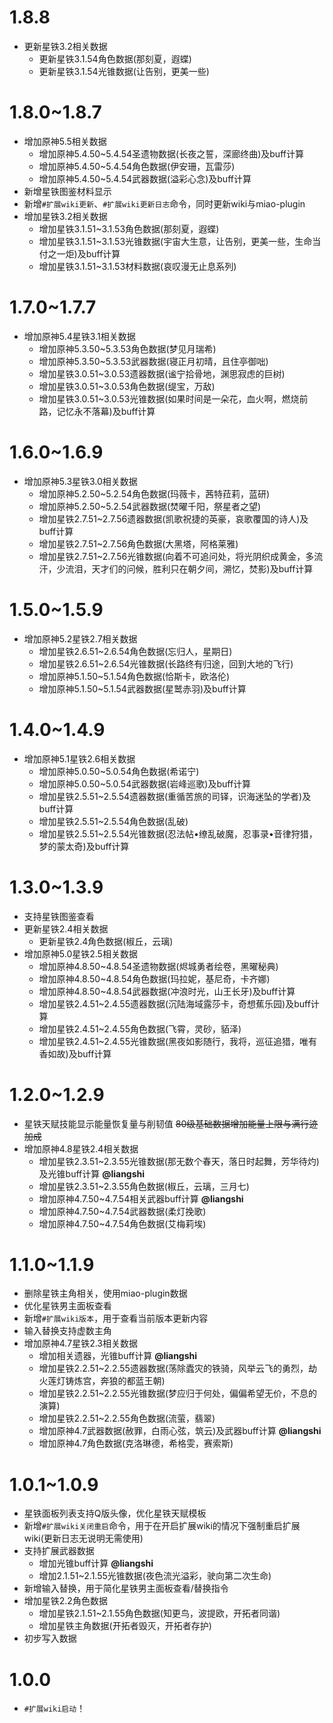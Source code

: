 # 1.8.8

* 更新星铁3.2相关数据
  * 更新星铁3.1.54角色数据(那刻夏，遐蝶)
  * 更新星铁3.1.54光锥数据(让告别，更美一些)

# 1.8.0~1.8.7

* 增加原神5.5相关数据
  * 增加原神5.4.50~5.4.54圣遗物数据(长夜之誓，深廊终曲)及buff计算
  * 增加原神5.4.50~5.4.54角色数据(伊安珊，瓦雷莎)
  * 增加原神5.4.50~5.4.54武器数据(溢彩心念)及buff计算
* 新增星铁图鉴材料显示
* 新增`#扩展wiki更新`、`#扩展wiki更新日志`命令，同时更新wiki与miao-plugin
* 增加星铁3.2相关数据
  * 增加星铁3.1.51~3.1.53角色数据(那刻夏，遐蝶)
  * 增加星铁3.1.51~3.1.53光锥数据(宇宙大生意，让告别，更美一些，生命当付之一炬)及buff计算
  * 增加星铁3.1.51~3.1.53材料数据(哀叹漫无止息系列)

# 1.7.0~1.7.7

* 增加原神5.4星铁3.1相关数据
  * 增加原神5.3.50~5.3.53角色数据(梦见月瑞希)
  * 增加原神5.3.50~5.3.53武器数据(寝正月初晴，且住亭御咄)
  * 增加星铁3.0.51~3.0.53遗器数据(谧宁拾骨地，渊思寂虑的巨树)
  * 增加星铁3.0.51~3.0.53角色数据(缇宝，万敌)
  * 增加星铁3.0.51~3.0.53光锥数据(如果时间是一朵花，血火啊，燃烧前路，记忆永不落幕)及buff计算

# 1.6.0~1.6.9

* 增加原神5.3星铁3.0相关数据
  * 增加原神5.2.50~5.2.54角色数据(玛薇卡，茜特菈莉，蓝研)
  * 增加原神5.2.50~5.2.54武器数据(焚曜千阳，祭星者之望)
  * 增加星铁2.7.51~2.7.56遗器数据(凯歌祝捷的英豪，哀歌覆国的诗人)及buff计算
  * 增加星铁2.7.51~2.7.56角色数据(大黑塔，阿格莱雅)
  * 增加星铁2.7.51~2.7.56光锥数据(向着不可追问处，将光阴织成黄金，多流汗，少流泪，天才们的问候，胜利只在朝夕间，溯忆，焚影)及buff计算

# 1.5.0~1.5.9

* 增加原神5.2星铁2.7相关数据
  * 增加星铁2.6.51~2.6.54角色数据(忘归人，星期日)
  * 增加星铁2.6.51~2.6.54光锥数据(长路终有归途，回到大地的飞行)
  * 增加原神5.1.50~5.1.54角色数据(恰斯卡，欧洛伦)
  * 增加原神5.1.50~5.1.54武器数据(星鹫赤羽)及buff计算

# 1.4.0~1.4.9

* 增加原神5.1星铁2.6相关数据
  * 增加原神5.0.50~5.0.54角色数据(希诺宁)
  * 增加原神5.0.50~5.0.54武器数据(岩峰巡歌)及buff计算
  * 增加星铁2.5.51~2.5.54遗器数据(重循苦旅的司铎，识海迷坠的学者)及buff计算
  * 增加星铁2.5.51~2.5.54角色数据(乱破)
  * 增加星铁2.5.51~2.5.54光锥数据(忍法帖•缭乱破魔，忍事录•音律狩猎，梦的蒙太奇)及buff计算

# 1.3.0~1.3.9

* 支持星铁图鉴查看
* 更新星铁2.4相关数据
  * 更新星铁2.4角色数据(椒丘，云璃)
* 增加原神5.0星铁2.5相关数据
  * 增加原神4.8.50~4.8.54圣遗物数据(烬城勇者绘卷，黑曜秘典)
  * 增加原神4.8.50~4.8.54角色数据(玛拉妮，基尼奇，卡齐娜)
  * 增加原神4.8.50~4.8.54武器数据(冲浪时光，山王长牙)及buff计算
  * 增加星铁2.4.51~2.4.55遗器数据(沉陆海域露莎卡，奇想蕉乐园)及buff计算
  * 增加星铁2.4.51~2.4.55角色数据(飞霄，灵砂，貊泽)
  * 增加星铁2.4.51~2.4.55光锥数据(黑夜如影随行，我将，巡征追猎，唯有香如故)及buff计算

# 1.2.0~1.2.9

* 星铁天赋技能显示能量恢复量与削韧值 ~~80级基础数据增加能量上限与满行迹加成~~
* 增加原神4.8星铁2.4相关数据
  * 增加星铁2.3.51~2.3.55光锥数据(那无数个春天，落日时起舞，芳华待灼)及光锥buff计算 **@liangshi**
  * 增加星铁2.3.51~2.3.55角色数据(椒丘，云璃，三月七)
  * 增加原神4.7.50~4.7.54相关武器buff计算 **@liangshi**
  * 增加原神4.7.50~4.7.54武器数据(柔灯挽歌)
  * 增加原神4.7.50~4.7.54角色数据(艾梅莉埃)

# 1.1.0~1.1.9

* 删除星铁主角相关，使用miao-plugin数据
* 优化星铁男主面板查看
* 新增`#扩展wiki版本`，用于查看当前版本更新内容
* 输入替换支持虚数主角
* 增加原神4.7星铁2.3相关数据
  * 增加相关遗器，光锥buff计算 **@liangshi**
  * 增加星铁2.2.51~2.2.55遗器数据(荡除蠹灾的铁骑，风举云飞的勇烈，劫火莲灯铸炼宫，奔狼的都蓝王朝)
  * 增加星铁2.2.51~2.2.55光锥数据(梦应归于何处，偏偏希望无价，不息的演算)
  * 增加星铁2.2.51~2.2.55角色数据(流萤，翡翠)
  * 增加原神4.7武器数据(赦罪，白雨心弦，筑云)及武器buff计算 **@liangshi**
  * 增加原神4.7角色数据(克洛琳德，希格雯，赛索斯)

# 1.0.1~1.0.9

* 星铁面板列表支持Q版头像，优化星铁天赋模板
* 新增`#扩展wiki关闭重启`命令，用于在开启扩展wiki的情况下强制重启扩展wiki(更新日志无说明无需使用)
* 支持扩展武器数据
  * 增加光锥buff计算 **@liangshi**
  * 增加2.1.51~2.1.55光锥数据(夜色流光溢彩，驶向第二次生命)
* 新增输入替换，用于简化星铁男主面板查看/替换指令
* 增加星铁2.2角色数据
  * 增加星铁2.1.51~2.1.55角色数据(知更鸟，波提欧，开拓者同谐)
  * 增加星铁主角数据(开拓者毁灭，开拓者存护)
* 初步写入数据

# 1.0.0

* `#扩展wiki启动`！